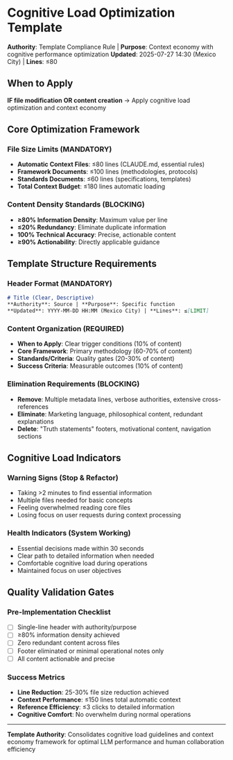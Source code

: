# Cognitive Load Optimization Template

**Authority**: Template Compliance Rule | **Purpose**: Context economy with cognitive performance optimization
**Updated**: 2025-07-27 14:30 (Mexico City) | **Lines**: ≤80

## When to Apply
**IF file modification OR content creation** → Apply cognitive load optimization and context economy

## Core Optimization Framework

### File Size Limits (MANDATORY)
- **Automatic Context Files**: ≤80 lines (CLAUDE.md, essential rules)
- **Framework Documents**: ≤100 lines (methodologies, protocols)
- **Standards Documents**: ≤60 lines (specifications, templates)
- **Total Context Budget**: ≤180 lines automatic loading

### Content Density Standards (BLOCKING)
- **≥80% Information Density**: Maximum value per line
- **≤20% Redundancy**: Eliminate duplicate information
- **100% Technical Accuracy**: Precise, actionable content
- **≥90% Actionability**: Directly applicable guidance

## Template Structure Requirements

### Header Format (MANDATORY)
```markdown
# Title (Clear, Descriptive)
**Authority**: Source | **Purpose**: Specific function
**Updated**: YYYY-MM-DD HH:MM (Mexico City) | **Lines**: ≤[LIMIT]
```

### Content Organization (REQUIRED)
- **When to Apply**: Clear trigger conditions (10% of content)
- **Core Framework**: Primary methodology (60-70% of content)
- **Standards/Criteria**: Quality gates (20-30% of content)
- **Success Criteria**: Measurable outcomes (10% of content)

### Elimination Requirements (BLOCKING)
- **Remove**: Multiple metadata lines, verbose authorities, extensive cross-references
- **Eliminate**: Marketing language, philosophical content, redundant explanations
- **Delete**: "Truth statements" footers, motivational content, navigation sections

## Cognitive Load Indicators

### Warning Signs (Stop & Refactor)
- Taking >2 minutes to find essential information
- Multiple files needed for basic concepts
- Feeling overwhelmed reading core files
- Losing focus on user requests during context processing

### Health Indicators (System Working)
- Essential decisions made within 30 seconds
- Clear path to detailed information when needed
- Comfortable cognitive load during operations
- Maintained focus on user objectives

## Quality Validation Gates

### Pre-Implementation Checklist
- [ ] Single-line header with authority/purpose
- [ ] ≥80% information density achieved
- [ ] Zero redundant content across files
- [ ] Footer eliminated or minimal operational notes only
- [ ] All content actionable and precise

### Success Metrics
- **Line Reduction**: 25-30% file size reduction achieved
- **Context Performance**: ≤150 lines total automatic context
- **Reference Efficiency**: ≤3 clicks to detailed information
- **Cognitive Comfort**: No overwhelm during normal operations

---

**Template Authority**: Consolidates cognitive load guidelines and context economy framework for optimal LLM performance and human collaboration efficiency